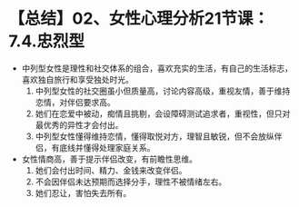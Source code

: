 # 【总结】02、女性心理分析21节课：7.4.忠烈型

-   中列型女性是理性和社交体系的组合，喜欢充实的生活，有自己的生活标志，喜欢独自旅行和享受独处时光。
    1.  中列型女性的社交圈虽小但质量高，讨论内容高级，重视友情，善于维持恋情，对伴侣要求高。
    2.  她们在恋爱中被动，痴情且挑剔，会设障碍测试追求者，重视性，但只对最优秀的异性才会付出。
    3.  中列型女性懂得维持恋情，懂得取悦对方，理智且敏锐，但不会放纵伴侣，有底线并懂得处理家庭关系。
-   女性情商高，善于提示伴侣改变，有前瞻性思维。
    1.  她们会付出时间、精力、金钱来改变伴侣。
    2.  不会因伴侣未达预期而选择分手，理性不被情绪左右。
    3.  她们忍让，害怕失去所有。